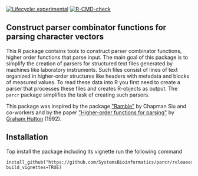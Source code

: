 <!-- badges: start -->
[![Lifecycle: experimental](https://img.shields.io/badge/lifecycle-experimental-orange.svg)](https://lifecycle.r-lib.org/articles/stages.html#experimental)
[![R-CMD-check](https://github.com/SystemsBioinformatics/parcr/actions/workflows/R-CMD-check.yaml/badge.svg)](https://github.com/SystemsBioinformatics/parcr/actions/workflows/R-CMD-check.yaml)
<!-- badges: end -->

## Construct parser combinator functions for parsing character vectors

This R package contains tools to construct parser combinator functions, higher 
order functions that parse input. The main goal of this package is to simplify
the creation of parsers for structured text files generated by machines like
laboratory instruments. Such files consist of lines of text organized in 
higher-order structures like headers with metadata and blocks of measured 
values. To read these data into R you first need to create a parser that 
processes these files and creates R-objects as output. The `parcr` package
simplifies the task of creating such parsers.

This package was inspired by the package 
["Ramble"](https://github.com/chappers/Ramble) by Chapman Siu and co-workers 
and by the paper
["Higher-order functions for parsing"](https://doi.org/10.1017/S0956796800000411) 
by [Graham Hutton](https://orcid.org/0000-0001-9584-5150) (1992).

## Installation

Top install the package including its vignette run the following command

```
install_github("https://github.com/SystemsBioinformatics/parcr/releases/tag/v0.2.5", build_vignettes=TRUE)
```
